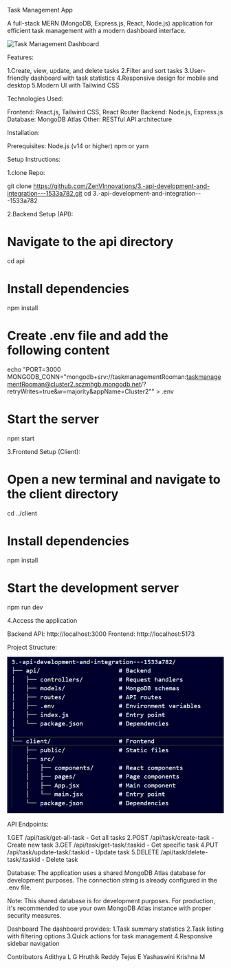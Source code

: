Task Management App

A full-stack MERN (MongoDB, Express.js, React, Node.js) application for efficient task management with a modern dashboard interface.

<img alt="Task Management Dashboard" src="https://via.placeholder.com/800x400?text=Task+Management+Dashboard">


Features:

1.Create, view, update, and delete tasks
2.Filter and sort tasks
3.User-friendly dashboard with task statistics
4.Responsive design for mobile and desktop
5.Modern UI with Tailwind CSS

Technologies Used:

Frontend: React.js, Tailwind CSS, React Router
Backend: Node.js, Express.js
Database: MongoDB Atlas
Other: RESTful API architecture

Installation:

Prerequisites:
Node.js (v14 or higher)
npm or yarn

Setup Instructions:

1.clone Repo:

git clone https://github.com/ZenVInnovations/3.-api-development-and-integration---1533a782.git
cd 3.-api-development-and-integration---1533a782

2.Backend Setup (API):
# Navigate to the api directory
cd api

# Install dependencies
npm install

# Create .env file and add the following content
echo "PORT=3000
MONGODB_CONN=\"mongodb+srv://taskmanagementRooman:taskmanagementRooman@cluster2.sczmhgb.mongodb.net/?retryWrites=true&w=majority&appName=Cluster2\"" > .env

# Start the server
npm start

3.Frontend Setup (Client):
# Open a new terminal and navigate to the client directory
cd ../client

# Install dependencies
npm install

# Start the development server
npm run dev

4.Access the application

Backend API: http://localhost:3000
Frontend: http://localhost:5173

Project Structure:

![alt text](image.png)

API Endpoints:

1.GET /api/task/get-all-task - Get all tasks
2.POST /api/task/create-task - Create new task
3.GET /api/task/get-task/:taskid - Get specific task
4.PUT /api/task/update-task/:taskid - Update task
5.DELETE /api/task/delete-task/:taskid - Delete task

Database:
The application uses a shared MongoDB Atlas database for development purposes. The connection string is already configured in the .env file.

Note: This shared database is for development purposes. For production, it's recommended to use your own MongoDB Atlas instance with proper security measures.

Dashboard
The dashboard provides:
1.Task summary statistics
2.Task listing with filtering options
3.Quick actions for task management
4.Responsive sidebar navigation

Contributors
Adithya L
G Hruthik Reddy
Tejus E
Yashaswini Krishna M

